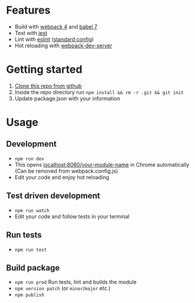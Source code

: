 # Features
* Build with [webpack 4](https://webpack.js.org/) and [babel 7](https://babeljs.io/)
* Test with [jest](https://jestjs.io)
* Lint with [eslint](http://eslint.org/) ([standard config](https://github.com/standard/eslint-config-standard))
* Hot reloading with [webpack-dev-server](https://webpack.js.org/configuration/dev-server/)

# Getting started
1. [Clone this repo from github](https://github.com/Naartti/npm-package-boilerplate)
1. Inside the repo directory run `npm install && rm -r .git && git init`
1. Update package.json with your information

# Usage
## Development
- ```npm run dev```
- This opens [localhost:8080/your-module-name](localhost:8080/your-module-name) in Chrome automatically (Can be removed from webpack.config.js)
- Edit your code and enjoy hot reloading

## Test driven development
- ```npm run watch```
- Edit your code and follow tests in your terminal

## Run tests
- ```npm run test```

## Build package
- ```npm run prod``` Run tests, lint and builds the module
- ```npm version patch``` (or ```minor```/```major``` etc.)
- ```npm publish```